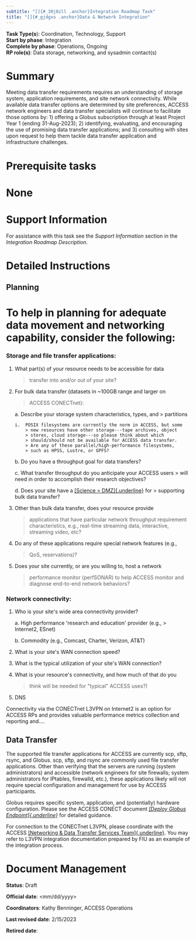 ```yaml
---
subtitle: "[]{#_30j0zll .anchor}Integration Roadmap Task"
title: "[]{#_gjdgxs .anchor}Data & Network Integration"
---
```


**Task Type(s**): Coordination, Technology, Support\
**Start by phase**: Integration\
**Complete by phase**: Operations, Ongoing\
**RP role(s)**: Data storage, networking, and sysadmin contact(s)

# Summary

Meeting data transfer requirements requires an understanding of storage
system, application requirements, and site network connectivity. While
available data transfer options are determined by site preferences,
ACCESS network engineers and data transfer specialists will continue to
facilitate those options by: 1) offering a Globus subscription through
at least Project Year 1 (ending 31-Aug-2023); 2) identifying,
evaluating, and encouraging the use of promising data transfer
applications; and 3) consulting with sites upon request to help them
tackle data transfer application and infrastructure challenges.

# Prerequisite tasks

# None

# Support Information

For assistance with this task see the *Support Information* section in
the *Integration Roadmap Description*.

# Detailed Instructions

## Planning

# To help in planning for adequate data movement and networking capability, consider the following:

### Storage and file transfer applications:

1.  What part(s) of your resource needs to be accessible for data
    > transfer into and/or out of your site?

2.  For bulk data transfer (datasets in \~100GB range and larger on
    > ACCESS CONECTnet):

    a.  Describe your storage system characteristics, types, and
        > partitions

        i.  POSIX filesystems are currently the norm in ACCESS, but some
            > new resources have other storage---tape archives, object
            > stores, cloud storage---so please think about which
            > should/should not be available for ACCESS data transfer.
            > Are any of these parallel/high-performance filesystems,
            > such as HPSS, Lustre, or GPFS?

    b.  Do you have a throughput goal for data transfers?

    c.  What transfer throughput do you anticipate your ACCESS users
        > will need in order to accomplish their research objectives?

    d.  Does your site have a [[Science
        > DMZ]{.underline}](https://fasterdata.es.net/science-dmz/) for
        > supporting bulk data transfer?

3.  Other than bulk data transfer, does your resource provide
    > applications that have particular network throughput requirement
    > characteristics, e.g., real-time streaming data, interactive,
    > streaming video, etc?

4.  Do any of these applications require special network features (e.g.,
    > QoS, reservations)?

5.  Does your site currently, or are you willing to, host a network
    > performance monitor (perfSONAR) to help ACCESS monitor and
    > diagnose end-to-end network behaviors?

### Network connectivity:

1.  Who is your site's wide area connectivity provider?

    a.  High performance 'research and education' provider (e.g.,
        > Internet2, ESnet)

    b.  Commodity (e.g., Comcast, Charter, Verizon, AT&T)

2.  What is your site's WAN connection speed?

3.  What is the typical utilization of your site's WAN connection?

4.  What is your resource's connectivity, and how much of that do you
    > think will be needed for "typical" ACCESS uses?)

5.  DNS

Connectivity via the CONECTnet L3VPN on Internet2 is an option for
ACCESS RPs and provides valuable performance metrics collection and
reporting and....

## Data Transfer

The supported file transfer applications for ACCESS are currently scp,
sftp, rsync, and Globus. scp, sftp, and rsync are commonly used file
transfer applications. Other than verifying that the servers are running
(system administrators) and accessible (network engineers for site
firewalls; system administrators for IPtables, firewalld, etc.), these
applications likely will not require special configuration and
management for use by ACCESS participants.

Globus requires specific system, application, and (potentially) hardware
configuration. Please see the ACCESS CONECT document [*[Deploy Globus
Endpoint]{.underline}*](https://docs.google.com/document/d/19xv0ahgH8m4pFsu5LabYdOVSaNjmB6Ja1Q7I7cc_dM8/edit?usp=sharing)
for detailed guidance.

For connection to the CONECTnet L3VPN, please coordinate with the ACCESS
[[Networking & Data Transfer Services
Team]{.underline}](mailto:t3-ndts@access-ci.org). You may refer to L3VPN
integration documentation prepared by FIU as an example of the
integration process.

# Document Management

**Status**: Draft

**Official date**: \<mm/dd/yyyy\>

**Coordinators**: Kathy Benninger, ACCESS Operations

**Last revised date**: 2/15/2023

**Retired date**:
